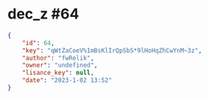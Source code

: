 
# dec_z #64
                
```JSON
{
    "id": 64,
    "key": "qWtZaCoeV%1mBsKlIrQpSbS*9lHoHqZhCwYnM~3z",
    "author": "fwRelik",
    "owner": "undefined",
    "lisance_key": null,
    "date": "2023-1-02 13:52"
}
```
    